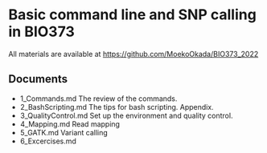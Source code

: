 # Basic command line and SNP calling in BIO373

All materials are available at <https://github.com/MoekoOkada/BIO373_2022>

## Documents

- 1_Commands.md
    The review of the commands.
- 2_BashScripting.md
    The tips for bash scripting. Appendix.
- 3_QualityControl.md
    Set up the environment and quality control.
- 4_Mapping.md
    Read mapping
- 5_GATK.md
    Variant calling
- 6_Excercises.md
